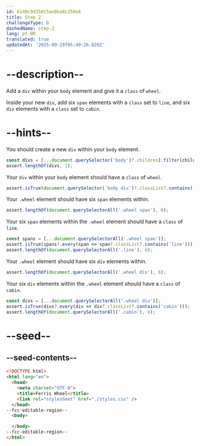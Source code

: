 ```yaml
---
id: 6140c9d35015ae0ba0c250e8
title: Step 2
challengeType: 0
dashedName: step-2
lang: pt-BR
translated: true
updatedAt: '2025-09-29T05:49:26.820Z'
---
```


# --description--

Add a `div` within your `body` element and give it a `class` of `wheel`.

Inside your new `div`, add six `span` elements with a `class` set to `line`, and six `div` elements with a `class` set to `cabin`.

# --hints--

You should create a new `div` within your `body` element.

```js
const divs = [...document.querySelector('body')?.children].filter(child => child?.localName === 'div');
assert.lengthOf(divs, 1);
```

Your `div` within your `body` element should have a `class` of `wheel`.

```js
assert.isTrue(document.querySelector('body div')?.classList?.contains('wheel'));
```

Your `.wheel` element should have six `span` elements within.

```js
assert.lengthOf(document.querySelectorAll('.wheel span'), 6);
```

Your six `span` elements within the `.wheel` element should have a `class` of `line`.

```js
const spans = [...document.querySelectorAll('.wheel span')];
assert.isTrue(spans?.every(span => span?.classList?.contains('line')));
assert.lengthOf(document.querySelectorAll('.line'), 6);
```

Your `.wheel` element should have six `div` elements within.

```js
assert.lengthOf(document.querySelectorAll('.wheel div'), 6);
```

Your six `div` elements within the `.wheel` element should have a `class` of `cabin`.

```js
const divs = [...document.querySelectorAll('.wheel div')];
assert.isTrue(divs?.every(div => div?.classList?.contains('cabin')));
assert.lengthOf(document.querySelectorAll('.cabin'), 6);
```

# --seed--

## --seed-contents--

```html
<!DOCTYPE html>
<html lang="en">
  <head>
    <meta charset="UTF-8">
    <title>Ferris Wheel</title>
    <link rel="stylesheet" href="./styles.css" />
  </head>
--fcc-editable-region--
  <body>

  </body>
--fcc-editable-region--
</html>
```

```css

```
